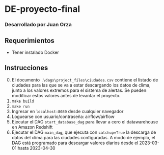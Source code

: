 # DE-proyecto-final
### Desarrollado por Juan Orza

## Requerimientos
- Tener instalado Docker

## Instrucciones
0. El documento `.\dags\project_files\ciudades.csv` contiene el listado de ciudades para las que se va a estar descargando los datos de clima, junto a los valores extremos para el sistema de alertas. Se pueden modificar estos valores antes de levantar el proyecto.
1. `make build`
2. `make run`
3. Ingresar en `localhost:8080` desde cualquier navegador
4. Loguearse con usuario/contraseña: airflow/airflow
5. Ejecutar el DAG `start_database_dag` para llevar a cero el datawarehouse en Amazon Redshift
6. Ejecutar el DAG `main_dag`, que ejecuta con `catchup=True` la descarga de datos del clima para las ciudades configuradas.
A modo de ejemplo, el DAG está programado para descargar valores diarios desde el 2023-03-01 hasta 2023-04-30